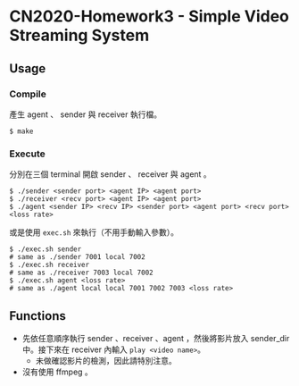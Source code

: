# CN2020-Homework3 - Simple Video Streaming System
## Usage
### Compile
產生 agent 、 sender 與 receiver 執行檔。
```shell
$ make
```

### Execute
分別在三個 terminal 開啟 sender 、 receiver 與 agent 。
```shell
$ ./sender <sender port> <agent IP> <agent port>
$ ./receiver <recv port> <agent IP> <agent port>
$ ./agent <sender IP> <recv IP> <sender port> <agent port> <recv port> <loss rate>
```
或是使用 `exec.sh` 來執行（不用手動輸入參數）。
```shell
$ ./exec.sh sender
# same as ./sender 7001 local 7002
$ ./exec.sh receiver
# same as ./receiver 7003 local 7002
$ ./exec.sh agent <loss rate>
# same as ./agent local local 7001 7002 7003 <loss rate>
```

## Functions
- 先依任意順序執行 sender 、receiver 、agent ，然後將影片放入 sender_dir 中。接下來在 receiver 內輸入 `play <video name>`。
    - 未做確認影片的檢測，因此請特別注意。
- 沒有使用 ffmpeg 。